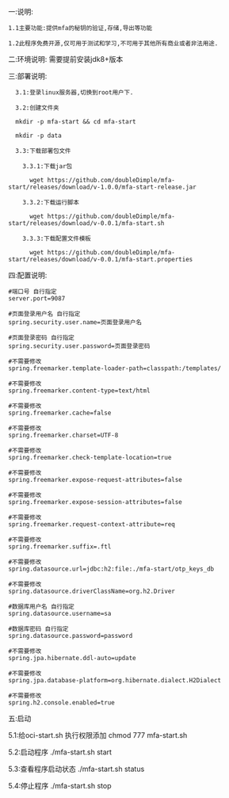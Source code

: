 一:说明:

    1.1主要功能:提供mfa的秘钥的验证,存储,导出等功能
  
    1.2此程序免费开源,仅可用于测试和学习,不可用于其他所有商业或者非法用途.

二:环境说明: 需要提前安装jdk8+版本

三:部署说明:

      3.1:登录linux服务器,切换到root用户下.
  
      3.2:创建文件夹 
      
      mkdir -p mfa-start && cd mfa-start
      
      mkdir -p data
  
      3.3:下载部署包文件
  
        3.3.1:下载jar包
    
          wget https://github.com/doubleDimple/mfa-start/releases/download/v-1.0.0/mfa-start-release.jar
      
        3.3.2:下载运行脚本
    
          wget https://github.com/doubleDimple/mfa-start/releases/download/v-0.0.1/mfa-start.sh
      
        3.3.3:下载配置文件模板
    
          wget https://github.com/doubleDimple/mfa-start/releases/download/v-0.0.1/mfa-start.properties

四:配置说明:
 
    #端口号 自行指定
    server.port=9087

    #页面登录用户名 自行指定
    spring.security.user.name=页面登录用户名

    #页面登录密码 自行指定
    spring.security.user.password=页面登录密码

    #不需要修改
    spring.freemarker.template-loader-path=classpath:/templates/

    #不需要修改
    spring.freemarker.content-type=text/html

    #不需要修改
    spring.freemarker.cache=false

    #不需要修改
    spring.freemarker.charset=UTF-8

    #不需要修改
    spring.freemarker.check-template-location=true

    #不需要修改
    spring.freemarker.expose-request-attributes=false

    #不需要修改
    spring.freemarker.expose-session-attributes=false

    #不需要修改
    spring.freemarker.request-context-attribute=req

    #不需要修改
    spring.freemarker.suffix=.ftl

    #不需要修改
    spring.datasource.url=jdbc:h2:file:./mfa-start/otp_keys_db

    #不需要修改
    spring.datasource.driverClassName=org.h2.Driver

    #数据库用户名 自行指定
    spring.datasource.username=sa

    #数据库密码 自行指定
    spring.datasource.password=password

    #不需要修改
    spring.jpa.hibernate.ddl-auto=update

    #不需要修改
    spring.jpa.database-platform=org.hibernate.dialect.H2Dialect

    #不需要修改
    spring.h2.console.enabled=true


五:启动

  5.1:给oci-start.sh 执行权限添加
    chmod 777 mfa-start.sh

  5.2:启动程序
    ./mfa-start.sh start

  5.3:查看程序启动状态
    ./mfa-start.sh status

  5.4:停止程序
    ./mfa-start.sh stop
